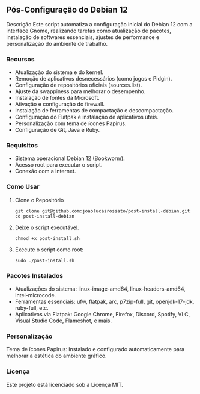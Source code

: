 ## Pós-Configuração do Debian 12
Descrição
Este script automatiza a configuração inicial do Debian 12 com a interface Gnome, realizando tarefas como atualização de pacotes, instalação de softwares essenciais, ajustes de performance e personalização do ambiente de trabalho.

### Recursos
* Atualização do sistema e do kernel.
* Remoção de aplicativos desnecessários (como jogos e Pidgin).
* Configuração de repositórios oficiais (sources.list).
* Ajuste da swappiness para melhorar o desempenho.
* Instalação de fontes da Microsoft.
* Ativação e configuração do firewall.
* Instalação de ferramentas de compactação e descompactação.
* Configuração do Flatpak e instalação de aplicativos úteis.
* Personalização com tema de ícones Papirus.
* Configuração de Git, Java e Ruby.

### Requisitos
* Sistema operacional Debian 12 (Bookworm).
* Acesso root para executar o script.
* Conexão com a internet.

### Como Usar
1. Clone o Repositório
   ```
   git clone git@github.com:joaolucasrossato/post-install-debian.git
   cd post-install-debian
   ```
2. Deixe o script executável.
   ```
   chmod +x post-install.sh
   ```
3. Execute o script como root:
   ```
   sudo ./post-install.sh
   ```                    

### Pacotes Instalados

* Atualizações do sistema: linux-image-amd64, linux-headers-amd64, intel-microcode.
* Ferramentas essenciais: ufw, flatpak, arc, p7zip-full, git, openjdk-17-jdk, ruby-full, etc.
* Aplicativos via Flatpak: Google Chrome, Firefox, Discord, Spotify, VLC, Visual Studio Code, Flameshot, e mais.
  
### Personalização
Tema de ícones Papirus:
Instalado e configurado automaticamente para melhorar a estética do ambiente gráfico.

### Licença
Este projeto está licenciado sob a Licença MIT.

